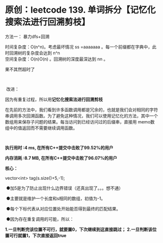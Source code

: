 # 原创：leetcode 139. 单词拆分【记忆化搜索法进行回溯剪枝】

> 
方法一：
暴力dfs+回溯
<p>时间复杂度：O(n^n)。考虑最坏情况 ss =aaaaaaa 。每一个前缀都在字典中，此时回溯树的复杂度会达到 n^n<br/>
空间复杂度：O(n)O(n) 。回溯树的深度最深达到 nn 。</p>


果不其然超时了

 

 改进：

因为有重复过程，所以用**记忆化搜索法进行回溯剪枝**

在先前的方法中，我们看到许多函数调用都是冗余的，也就是我们会对相同的字符串调用多次回溯函数。为了避免这种情况，我们可以使用记忆化的方法，其中一个 数组用来保存子问题的结果。每当访问到已经访问过的后缀串，直接用 memo数组中的值返回而不需要继续调用函数。

 

**执行用时 :4 ms, 在所有C++提交中击败了99.52%的用户**

**内存消耗 :8.7 MB, 在所有C++提交中击败了96.07%的用户**

**核心：**

> 
vector&lt;int&gt; tag(s.size()+5,-1);


 ●加5是为了防止出现什么边界错误（还真出现了。。。想不通）

 ●主要就是维护一个长度和s相同的数组，初值为-1。

 ●每个下标代表从对应位置处开始能否得到最终的匹配结果。

 ●因为存在重复调用的可能，所以：

> 
**1.一旦判断完该位置不可行，就要置0，下次继续到这直接跳过；**
**2.一旦判断该位置可行就置1，下次直接返回true**


 
